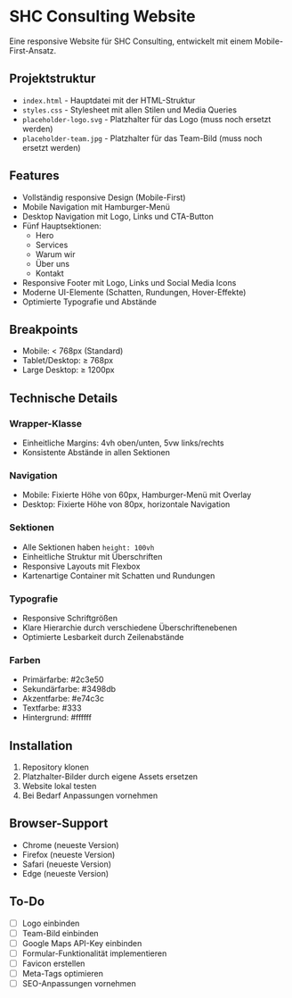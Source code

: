 # SHC Consulting Website

Eine responsive Website für SHC Consulting, entwickelt mit einem Mobile-First-Ansatz.

## Projektstruktur

- `index.html` - Hauptdatei mit der HTML-Struktur
- `styles.css` - Stylesheet mit allen Stilen und Media Queries
- `placeholder-logo.svg` - Platzhalter für das Logo (muss noch ersetzt werden)
- `placeholder-team.jpg` - Platzhalter für das Team-Bild (muss noch ersetzt werden)

## Features

- Vollständig responsive Design (Mobile-First)
- Mobile Navigation mit Hamburger-Menü
- Desktop Navigation mit Logo, Links und CTA-Button
- Fünf Hauptsektionen:
  - Hero
  - Services
  - Warum wir
  - Über uns
  - Kontakt
- Responsive Footer mit Logo, Links und Social Media Icons
- Moderne UI-Elemente (Schatten, Rundungen, Hover-Effekte)
- Optimierte Typografie und Abstände

## Breakpoints

- Mobile: < 768px (Standard)
- Tablet/Desktop: ≥ 768px
- Large Desktop: ≥ 1200px

## Technische Details

### Wrapper-Klasse
- Einheitliche Margins: 4vh oben/unten, 5vw links/rechts
- Konsistente Abstände in allen Sektionen

### Navigation
- Mobile: Fixierte Höhe von 60px, Hamburger-Menü mit Overlay
- Desktop: Fixierte Höhe von 80px, horizontale Navigation

### Sektionen
- Alle Sektionen haben `height: 100vh`
- Einheitliche Struktur mit Überschriften
- Responsive Layouts mit Flexbox
- Kartenartige Container mit Schatten und Rundungen

### Typografie
- Responsive Schriftgrößen
- Klare Hierarchie durch verschiedene Überschriftenebenen
- Optimierte Lesbarkeit durch Zeilenabstände

### Farben
- Primärfarbe: #2c3e50
- Sekundärfarbe: #3498db
- Akzentfarbe: #e74c3c
- Textfarbe: #333
- Hintergrund: #ffffff

## Installation

1. Repository klonen
2. Platzhalter-Bilder durch eigene Assets ersetzen
3. Website lokal testen
4. Bei Bedarf Anpassungen vornehmen

## Browser-Support

- Chrome (neueste Version)
- Firefox (neueste Version)
- Safari (neueste Version)
- Edge (neueste Version)

## To-Do

- [ ] Logo einbinden
- [ ] Team-Bild einbinden
- [ ] Google Maps API-Key einbinden
- [ ] Formular-Funktionalität implementieren
- [ ] Favicon erstellen
- [ ] Meta-Tags optimieren
- [ ] SEO-Anpassungen vornehmen 
